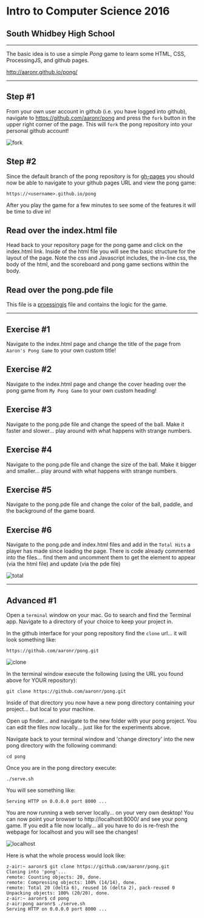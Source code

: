 # Intro to Computer Science 2016 
## South Whidbey High School

---

The basic idea is to use a simple *Pong* game to learn some HTML, CSS, ProcessingJS, and github pages.

http://aaronr.github.io/pong/

---

## Step #1
From your own user account in github (i.e. you have logged into github), navigate to https://github.com/aaronr/pong and press the `fork` button in the upper right corner of the page.  This will `fork` the pong repository into your personal github account!

![fork](images/fork.png)

## Step #2
Since the default branch of the pong repository is for [gh-pages](https://pages.github.com/) you should now be able to navigate to your github pages URL and view the pong game:

`https://<username>.github.io/pong`

After you play the game for a few minutes to see some of the features it will be time to dive in!

## Read over the index.html file
Head back to your repository page for the pong game and click on the index.html link.  Inside of the html file you will see the basic structure for the layout of the page.  Note the css and Javascript includes, the in-line css, the body of the html, and the scoreboard and pong game sections within the body.

## Read over the pong.pde file
This file is a [proessingjs](http://processingjs.org/) file and contains the logic for the game.

---

## Exercise #1
Navigate to the index.html page and change the title of the page from `Aaron's Pong Game` to your own custom title!

## Exercise #2
Navigate to the index.html page and change the cover heading over the pong game from `My Pong Game` to your own custom heading!

## Exercise #3
Navigate to the pong.pde file and change the speed of the ball.  Make it faster and slower... play around with what happens with strange numbers.

## Exercise #4
Navigate to the pong.pde file and change the size of the ball.  Make it bigger and smaller... play around with what happens with strange numbers.

## Exercise #5
Navigate to the pong.pde file and change the color of the ball, paddle, and the background of the game board.

## Exercise #6
Navigate to the pong.pde and index.html files and add in the `Total Hits` a player has made since loading the page.  There is code already commented into the files... find them and uncomment them to get the element to appear (via the html file) and update (via the pde file)

![total](images/total.png)

---

## Advanced #1
Open a `terminal` window on your mac.  Go to search and find the Terminal app.  Navigate to a directory of your choice to keep your project in.  

In the github interface for your pong repository find the `clone` url... it will look something like:

`https://github.com/aaronr/pong.git`

![clone](images/clone.png)

In the terminal window execute the following (using the URL you found above for YOUR repository):

`git clone https://github.com/aaronr/pong.git` 

Inside of that directory you now have a new pong directory containing your project... but local to your machine.

Open up finder... and navigate to the new folder with your pong project.  You can edit the files now locally... just like for the experiments above.

Navigate back to your terminal window and 'change directory' into the new pong directory with the following command:

`cd pong`

Once you are in the pong directory execute:

`./serve.sh`

You will see something like:

`Serving HTTP on 0.0.0.0 port 8000 ...`

You are now running a web server locally... on your very own desktop!  You can now point your browser to http://localhost:8000/ and see your pong game. If you edit a file now locally... all you have to do is re-fresh the webpage for localhost and you will see the changes!

![localhost](images/localhost.png)

Here is what the whole process would look like:

```
z-air:~ aaronr$ git clone https://github.com/aaronr/pong.git
Cloning into 'pong'...
remote: Counting objects: 20, done.
remote: Compressing objects: 100% (14/14), done.
remote: Total 20 (delta 6), reused 16 (delta 2), pack-reused 0
Unpacking objects: 100% (20/20), done.
z-air:~ aaronr$ cd pong
z-air:pong aaronr$ ./serve.sh
Serving HTTP on 0.0.0.0 port 8000 ...
```
